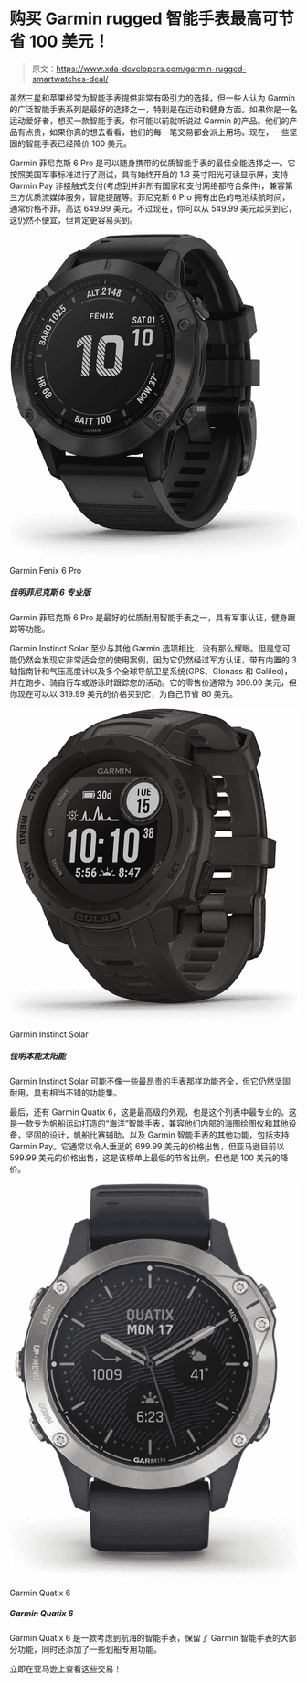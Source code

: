 # 购买 Garmin rugged 智能手表最高可节省 100 美元！

> 原文：<https://www.xda-developers.com/garmin-rugged-smartwatches-deal/>

虽然三星和苹果经常为智能手表提供非常有吸引力的选择，但一些人认为 Garmin 的广泛智能手表系列是最好的选择之一，特别是在运动和健身方面。如果你是一名运动爱好者，想买一款智能手表，你可能以前就听说过 Garmin 的产品。他们的产品有点贵，如果你真的想去看看，他们的每一笔交易都会派上用场。现在，一些坚固的智能手表已经降价 100 美元。

Garmin 菲尼克斯 6 Pro 是可以随身携带的优质智能手表的最佳全能选择之一。它按照美国军事标准进行了测试，具有始终开启的 1.3 英寸阳光可读显示屏，支持 Garmin Pay 非接触式支付(考虑到并非所有国家和支付网络都符合条件)，兼容第三方优质流媒体服务，智能提醒等。菲尼克斯 6 Pro 拥有出色的电池续航时间，通常价格不菲，高达 649.99 美元。不过现在，你可以从 549.99 美元起买到它，这仍然不便宜，但肯定更容易买到。

 <picture>![The Garmin Fenix 6 Pro is one of the best premium rugged smartwatches, with military certification, fitness tracking, and more.](img/221a045d3b27e48f8ef5e9fb2c274f19.png)</picture> 

Garmin Fenix 6 Pro

##### 佳明菲尼克斯 6 专业版

Garmin 菲尼克斯 6 Pro 是最好的优质耐用智能手表之一，具有军事认证，健身跟踪等功能。

Garmin Instinct Solar 至少与其他 Garmin 选项相比，没有那么耀眼。但是您可能仍然会发现它非常适合您的使用案例，因为它仍然经过军方认证，带有内置的 3 轴指南针和气压高度计以及多个全球导航卫星系统(GPS、Glonass 和 Galileo)，并在跑步、骑自行车或游泳时跟踪您的活动。它的零售价通常为 399.99 美元，但你现在可以以 319.99 美元的价格买到它，为自己节省 80 美元。

 <picture>![The Garmin Instinct Solar is probably not as nearly full featured as some of the most expensive watches, but it's still rugged and comes with a fairly decent feature set.](img/da877ea1738ee2624483927d0df2dffb.png)</picture> 

Garmin Instinct Solar

##### 佳明本能太阳能

Garmin Instinct Solar 可能不像一些最昂贵的手表那样功能齐全，但它仍然坚固耐用，具有相当不错的功能集。

最后，还有 Garmin Quatix 6，这是最高级的外观，也是这个列表中最专业的。这是一款专为帆船运动打造的“海洋”智能手表，兼容他们内部的海图绘图仪和其他设备，坚固的设计，帆船比赛辅助，以及 Garmin 智能手表的其他功能，包括支持 Garmin Pay。它通常以令人垂涎的 699.99 美元的价格出售，但亚马逊目前以 599.99 美元的价格出售，这是该榜单上最低的节省比例，但也是 100 美元的降价。

 <picture>![The Garmin Quatix 6 is a smartwatch with sailing in mind, keeping most of the features that make Garmin smartwatches so great while also adding some boating-specific features.](img/8baf0825d6c7fe1d248621adf9392311.png)</picture> 

Garmin Quatix 6

##### Garmin Quatix 6

Garmin Quatix 6 是一款考虑到航海的智能手表，保留了 Garmin 智能手表的大部分功能，同时还添加了一些划船专用功能。

立即在亚马逊上查看这些交易！
